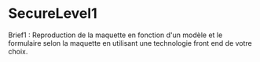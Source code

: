# SecureLevel1
Brief1 : Reproduction de la maquette en fonction d'un modèle et le formulaire selon la maquette en utilisant une technologie front end de votre choix.
